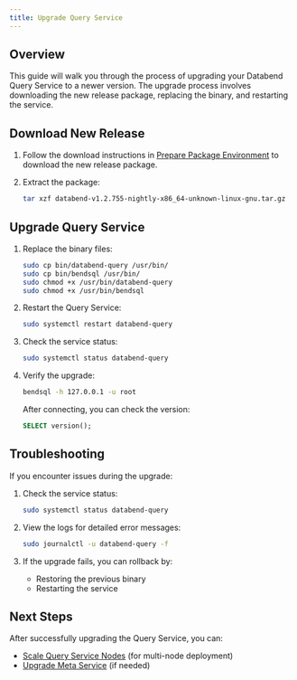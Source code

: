 ```yaml
---
title: Upgrade Query Service
---
```


## Overview

This guide will walk you through the process of upgrading your Databend Query Service to a newer version. The upgrade process involves downloading the new release package, replacing the binary, and restarting the service.

## Download New Release

1. Follow the download instructions in [Prepare Package Environment](01-prepare.md) to download the new release package.

2. Extract the package:
   ```bash
   tar xzf databend-v1.2.755-nightly-x86_64-unknown-linux-gnu.tar.gz
   ```

## Upgrade Query Service

1. Replace the binary files:
   ```bash
   sudo cp bin/databend-query /usr/bin/
   sudo cp bin/bendsql /usr/bin/
   sudo chmod +x /usr/bin/databend-query
   sudo chmod +x /usr/bin/bendsql
   ```

2. Restart the Query Service:
   ```bash
   sudo systemctl restart databend-query
   ```

3. Check the service status:
   ```bash
   sudo systemctl status databend-query
   ```

4. Verify the upgrade:
   ```bash
   bendsql -h 127.0.0.1 -u root
   ```

   After connecting, you can check the version:
   ```sql
   SELECT version();
   ```

## Troubleshooting

If you encounter issues during the upgrade:

1. Check the service status:
   ```bash
   sudo systemctl status databend-query
   ```

2. View the logs for detailed error messages:
   ```bash
   sudo journalctl -u databend-query -f
   ```

3. If the upgrade fails, you can rollback by:
   - Restoring the previous binary
   - Restarting the service

## Next Steps

After successfully upgrading the Query Service, you can:
- [Scale Query Service Nodes](05-scale-query.md) (for multi-node deployment)
- [Upgrade Meta Service](06-upgrade-metasrv.md) (if needed) 
